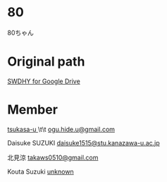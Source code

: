 # 80
80ちゃん

# Original path
<a href="https://drive.google.com/drive/u/0/folders/19vBwXucsIokRlx7sUrJF8FMKlW8F601F">
  SWDHY for Google Drive
</a>

# Member

<a href="https://github.com/tsukasa-u">
tsukasa-u
</a>
\t\t
<a href="ogu.hide.u@gmail.com">
ogu.hide.u@gmail.com
</a>


Daisuke SUZUKI 
<a href="daisuke1515@stu.kanazawa-u.ac.jp">
daisuke1515@stu.kanazawa-u.ac.jp
</a>

北見涼
<a href="takaws0510@gmail.com">
takaws0510@gmail.com
</a>

Kouta Suzuki
<a href="">
unknown
</a>
